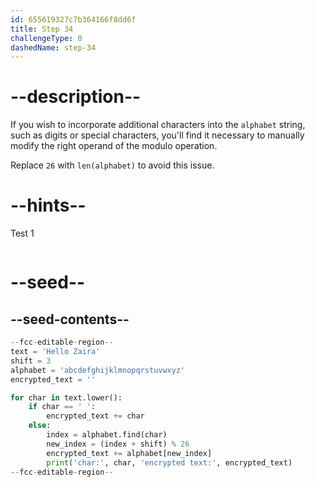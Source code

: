 ```yaml
---
id: 655619327c7b364166f8dd6f
title: Step 34
challengeType: 0
dashedName: step-34
---
```


# --description--

If you wish to incorporate additional characters into the `alphabet` string, such as digits or special characters, you'll find it necessary to manually modify the right operand of the modulo operation.

Replace `26` with `len(alphabet)` to avoid this issue.

# --hints--

Test 1

```js

```

# --seed--

## --seed-contents--

```py
--fcc-editable-region--
text = 'Hello Zaira'
shift = 3
alphabet = 'abcdefghijklmnopqrstuvwxyz'
encrypted_text = ''

for char in text.lower():
    if char == ' ':
        encrypted_text += char
    else:
        index = alphabet.find(char)    
        new_index = (index + shift) % 26
        encrypted_text += alphabet[new_index]
        print('char:', char, 'encrypted text:', encrypted_text)
--fcc-editable-region--
```
